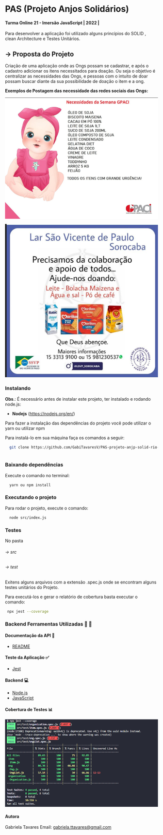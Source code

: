 # PAS (Projeto Anjos Solidários) 

#### Turma Online 21 - Imersão JavaScript | 2022 | 

Para desenvolver a aplicação foi utilizado alguns princípios do SOLID , clean Architecture e Testes Unitários.

## → Proposta do Projeto

Criação de uma aplicação onde as Ongs possam se cadastrar, e após o cadastro adicionar os itens necessitados para doação.
Ou seja o objetivo é centralizar as necessidades das Ongs, e pessoas com o intuito de doar possam buscar diante da sua possibilidade de doação o item e a ong.


**Exemplos de Postagem das necessidade das redes sociais das Ongs:**

![image](https://github.com/GabiTavaresV/PAS-projeto-anjp-solid-rio-/blob/main/src/assets/gpaci.png?raw=true)


![image](https://github.com/GabiTavaresV/PAS-projeto-anjp-solid-rio-/blob/main/src/assets/larSaoVicente.png?raw=true)
### Instalando

**Obs**.: É necessário antes de instalar este projeto, ter instalado e rodando node.js:

- **Nodejs** (https://nodejs.org/en/)

Para fazer a instalação das dependências do projeto você pode utilizar o yarn ou utilizar npm

Para instalá-lo em sua máquina faça os comandos a seguir:

```bash
  git clone https://github.com/GabiTavaresV/PAS-projeto-anjp-solid-rio-
 
```

### Baixando dependências

Execute o comando no terminal:

```bash
  yarn ou npm install
```

###  Executando o projeto

Para rodar o projeto, execute o comando:

```bash
  node src/index.js
```



### Testes

No pasta 
###### → src
###### → test
Exitens alguns arquivos com a extensão .spec.js onde se encontram alguns testes  unitários do Projeto.

Para executá-los e gerar o relatório de cobertura basta executar o comando:

```bash
 npx jest --coverage
```



### Backend Ferramentas Utilizadas :wrench: :hammer:


#### Documentação da API :page_facing_up:

- [README](#readme)

#### Teste da Aplicação  :white_check_mark:

- [Jest](#jest)

#### Backend :computer:

- [Node.js](#node)
- [JavaScript](#javascript)


#### Cobertura de Testes :bar_chart:

![image](https://github.com/GabiTavaresV/PAS-projeto-anjp-solid-rio-/blob/main/src/assets/coverage.png?raw=true)




#### Autora

Gabriela Tavares
Email: gabriela.ttavares@gmail.com